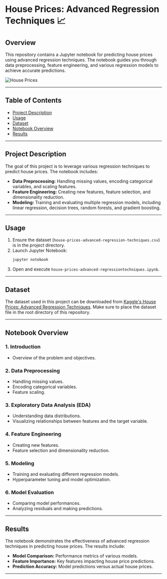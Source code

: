 
# House Prices: Advanced Regression Techniques 📈

## Overview

This repository contains a Jupyter notebook for predicting house prices using advanced regression techniques. The notebook guides you through data preprocessing, feature engineering, and various regression models to achieve accurate predictions.

![House Prices](https://upload.wikimedia.org/wikipedia/commons/thumb/e/ea/House_Nevada.jpg/1200px-House_Nevada.jpg)

---

## Table of Contents

- [Project Description](#project-description)
- [Usage](#usage)
- [Dataset](#dataset)
- [Notebook Overview](#notebook-overview)
- [Results](#results)


---

## Project Description

The goal of this project is to leverage various regression techniques to predict house prices. The notebook includes:

- **Data Preprocessing:** Handling missing values, encoding categorical variables, and scaling features.
- **Feature Engineering:** Creating new features, feature selection, and dimensionality reduction.
- **Modeling:** Training and evaluating multiple regression models, including linear regression, decision trees, random forests, and gradient boosting.

---


## Usage

1. Ensure the dataset (`house-prices-advanced-regression-techniques.csv`) is in the project directory.
2. Launch Jupyter Notebook:
    ```bash
    jupyter notebook
    ```
3. Open and execute `house-prices-advanced-regressiontechniques.ipynb`.

---

## Dataset

The dataset used in this project can be downloaded from [Kaggle's House Prices: Advanced Regression Techniques](https://www.kaggle.com/c/house-prices-advanced-regression-techniques/data). Make sure to place the dataset file in the root directory of this repository.

---

## Notebook Overview

### 1. **Introduction**
   - Overview of the problem and objectives.

### 2. **Data Preprocessing**
   - Handling missing values.
   - Encoding categorical variables.
   - Feature scaling.

### 3. **Exploratory Data Analysis (EDA)**
   - Understanding data distributions.
   - Visualizing relationships between features and the target variable.

### 4. **Feature Engineering**
   - Creating new features.
   - Feature selection and dimensionality reduction.

### 5. **Modeling**
   - Training and evaluating different regression models.
   - Hyperparameter tuning and model optimization.

### 6. **Model Evaluation**
   - Comparing model performances.
   - Analyzing residuals and making predictions.

---

## Results

The notebook demonstrates the effectiveness of advanced regression techniques in predicting house prices. The results include:

- **Model Comparison:** Performance metrics of various models.
- **Feature Importance:** Key features impacting house price predictions.
- **Prediction Accuracy:** Model predictions versus actual house prices.

---
